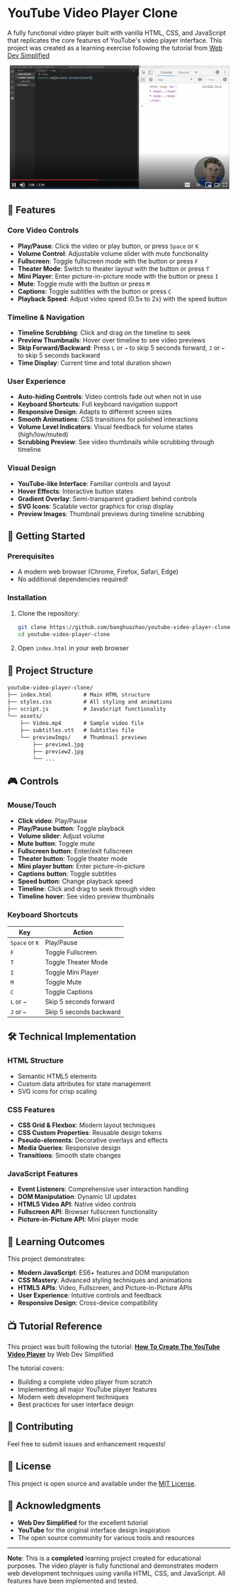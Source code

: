 # YouTube Video Player Clone

A fully functional video player built with vanilla HTML, CSS, and JavaScript that replicates the core features of YouTube's video player interface. This project was created as a learning exercise following the tutorial from [Web Dev Simplified](https://www.youtube.com/watch?v=ZeNyjnneq_w)

![YouTube Video Player Clone Screenshot](screenshot.png)

## 🎥 Features

### Core Video Controls
- **Play/Pause**: Click the video or play button, or press `Space` or `K`
- **Volume Control**: Adjustable volume slider with mute functionality
- **Fullscreen**: Toggle fullscreen mode with the button or press `F`
- **Theater Mode**: Switch to theater layout with the button or press `T`
- **Mini Player**: Enter picture-in-picture mode with the button or press `I`
- **Mute**: Toggle mute with the button or press `M`
- **Captions**: Toggle subtitles with the button or press `C`
- **Playback Speed**: Adjust video speed (0.5x to 2x) with the speed button

### Timeline & Navigation
- **Timeline Scrubbing**: Click and drag on the timeline to seek
- **Preview Thumbnails**: Hover over timeline to see video previews
- **Skip Forward/Backward**: Press `L` or `→` to skip 5 seconds forward, `J` or `←` to skip 5 seconds backward
- **Time Display**: Current time and total duration shown

### User Experience
- **Auto-hiding Controls**: Video controls fade out when not in use
- **Keyboard Shortcuts**: Full keyboard navigation support
- **Responsive Design**: Adapts to different screen sizes
- **Smooth Animations**: CSS transitions for polished interactions
- **Volume Level Indicators**: Visual feedback for volume states (high/low/muted)
- **Scrubbing Preview**: See video thumbnails while scrubbing through timeline

### Visual Design
- **YouTube-like Interface**: Familiar controls and layout
- **Hover Effects**: Interactive button states
- **Gradient Overlay**: Semi-transparent gradient behind controls
- **SVG Icons**: Scalable vector graphics for crisp display
- **Preview Images**: Thumbnail previews during timeline scrubbing

## 🚀 Getting Started

### Prerequisites
- A modern web browser (Chrome, Firefox, Safari, Edge)
- No additional dependencies required!

### Installation
1. Clone the repository:
   ```bash
   git clone https://github.com/banghuazhao/youtube-video-player-clone.git
   cd youtube-video-player-clone
   ```

2. Open `index.html` in your web browser

## 📁 Project Structure

```
youtube-video-player-clone/
├── index.html          # Main HTML structure
├── styles.css          # All styling and animations
├── script.js           # JavaScript functionality
└── assets/
    ├── Video.mp4       # Sample video file
    ├── subtitles.vtt   # Subtitles file
    └── previewImgs/    # Thumbnail previews
        ├── preview1.jpg
        ├── preview2.jpg
        └── ...
```

## 🎮 Controls

### Mouse/Touch
- **Click video**: Play/Pause
- **Play/Pause button**: Toggle playback
- **Volume slider**: Adjust volume
- **Mute button**: Toggle mute
- **Fullscreen button**: Enter/exit fullscreen
- **Theater button**: Toggle theater mode
- **Mini player button**: Enter picture-in-picture
- **Captions button**: Toggle subtitles
- **Speed button**: Change playback speed
- **Timeline**: Click and drag to seek through video
- **Timeline hover**: See video preview thumbnails

### Keyboard Shortcuts
| Key | Action |
|-----|--------|
| `Space` or `K` | Play/Pause |
| `F` | Toggle Fullscreen |
| `T` | Toggle Theater Mode |
| `I` | Toggle Mini Player |
| `M` | Toggle Mute |
| `C` | Toggle Captions |
| `L` or `→` | Skip 5 seconds forward |
| `J` or `←` | Skip 5 seconds backward |

## 🛠️ Technical Implementation

### HTML Structure
- Semantic HTML5 elements
- Custom data attributes for state management
- SVG icons for crisp scaling

### CSS Features
- **CSS Grid & Flexbox**: Modern layout techniques
- **CSS Custom Properties**: Reusable design tokens
- **Pseudo-elements**: Decorative overlays and effects
- **Media Queries**: Responsive design
- **Transitions**: Smooth state changes

### JavaScript Features
- **Event Listeners**: Comprehensive user interaction handling
- **DOM Manipulation**: Dynamic UI updates
- **HTML5 Video API**: Native video controls
- **Fullscreen API**: Browser fullscreen functionality
- **Picture-in-Picture API**: Mini player mode

## 🎯 Learning Outcomes

This project demonstrates:
- **Modern JavaScript**: ES6+ features and DOM manipulation
- **CSS Mastery**: Advanced styling techniques and animations
- **HTML5 APIs**: Video, Fullscreen, and Picture-in-Picture APIs
- **User Experience**: Intuitive controls and feedback
- **Responsive Design**: Cross-device compatibility

## 📺 Tutorial Reference

This project was built following the tutorial:
**[How To Create The YouTube Video Player](https://www.youtube.com/watch?v=ZeNyjnneq_w)** by Web Dev Simplified

The tutorial covers:
- Building a complete video player from scratch
- Implementing all major YouTube player features
- Modern web development techniques
- Best practices for user interface design

## 🤝 Contributing

Feel free to submit issues and enhancement requests!

## 📄 License

This project is open source and available under the [MIT License](LICENSE).

## 🙏 Acknowledgments

- **Web Dev Simplified** for the excellent tutorial
- **YouTube** for the original interface design inspiration
- The open source community for various tools and resources

---

**Note**: This is a **completed** learning project created for educational purposes. The video player is fully functional and demonstrates modern web development techniques using vanilla HTML, CSS, and JavaScript. All features have been implemented and tested.
